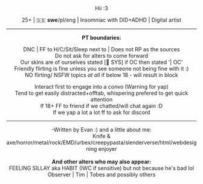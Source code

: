 <div align="center">
    Hii :3
<p>25+ | 🇸🇪 <b>swe</b>/pl/eng | Insomniac with DID+ADHD | Digital artist

 <hr><b>PT boundaries:</b>
  <p>DNC | FF to H/C/Sit/Sleep next to | Does not RP as the sources
<br>Do not ask for alters to come forward
<br>Our skins are of ourselves stated [🐇 SYS] if OC then stated '| OC'
<br>Friendly flirting is fine unless you see someone not being fine with it :)
<br>NO flirting/ NSFW topics <i>at all</i> if below 18 - will result in block
  <p>Interact first to engage into a convo (Warning for yap)
<br>Tend to get easily distracted+offtab, whispering prefered to get quick attention
<br>If 18+ FF to friend if we chatted/will chat again :D
<br>If we yap a lot a lot ff to ask for discord
      <hr>
<p>-Written by Evan :) and a little about me:<br>Knife & axe/horror/metal/rock/EMD/urbex/creepypasta/slenderverse/html/webdesigning enjoyer
<br><br><b>And other alters who may also appear:</b>
<br>FEELING SILLAY aka HABIT (IWC if sensitive) but not because he's bad lol
    <br>Observer | Tim | Tobes and possibly others
</div>

